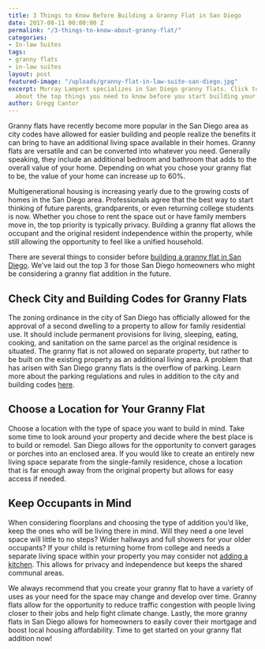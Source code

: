 ```yaml
---
title: 3 Things to Know Before Building a Granny Flat in San Diego
date: 2017-08-11 00:00:00 Z
permalink: "/3-things-to-know-about-granny-flat/"
categories:
- In-law Suites
tags:
- granny flats
- in-law suites
layout: post
featured-image: "/uploads/granny-flat-in-law-suite-san-diego.jpg"
excerpt: Murray Lampert specializes in San Diego granny flats. Click to read more
  about the top things you need to know before you start building your granny flat.
author: Gregg Cantor
---
```


Granny flats have recently become more popular in the San Diego area as city codes have allowed for easier building and people realize the benefits it can bring to have an additional living space available in their homes. Granny flats are versatile and can be converted into whatever you need. Generally speaking, they include an additional bedroom and bathroom that adds to the overall value of your home. Depending on what you chose your granny flat to be, the value of your home can increase up to 60%.

Multigenerational housing is increasing yearly due to the growing costs of homes in the San Diego area. Professionals agree that the best way to start thinking of future parents, grandparents, or even returning college students is now. Whether you chose to rent the space out or have family members move in, the top priority is typically privacy. Building a granny flat allows the occupant and the original resident independence within the property, while still allowing the opportunity to feel like a unified household.

There are several things to consider before [building a granny flat in San Diego](/san-diego-in-law-suites). We've laid out the top 3 for those San Diego homeowners who might be considering a granny flat addition in the future.

## Check City and Building Codes for Granny Flats

The zoning ordinance in the city of San Diego has officially allowed for the approval of a second dwelling to a property to allow for family residential use. It should include permanent provisions for living, sleeping, eating, cooking, and sanitation on the same parcel as the original residence is situated. The granny flat is not allowed on separate property, but rather to be built on the existing property as an additional living area. A problem that has arisen with San Diego granny flats is the overflow of parking. Learn more about the parking regulations and rules in addition to the city and building codes [here](http://docs.sandiego.gov/municode/MuniCodeChapter14/Ch14Art01Division03.pdf).

## Choose a Location for Your Granny Flat

Choose a location with the type of space you want to build in mind. Take some time to look around your property and decide where the best place is to build or remodel. San Diego allows for the opportunity to convert garages or porches into an enclosed area. If you would like to create an entirely new living space separate from the single-family residence, chose a location that is far enough away from the original property but allows for easy access if needed.

## Keep Occupants in Mind

When considering floorplans and choosing the type of addition you’d like, keep the ones who will be living there in mind. Will they need a one level space will little to no steps? Wider hallways and full showers for your older occupants? If your child is returning home from college and needs a separate living space within your property you may consider not [adding a kitchen](/san-diego-kitchen-remodeling-services). This allows for privacy and independence but keeps the shared communal areas.

We always recommend that you create your granny flat to have a variety of uses as your need for the space may change and develop over time. Granny flats allow for the opportunity to reduce traffic congestion with people living closer to their jobs and help fight climate change. Lastly, the more granny flats in San Diego allows for homeowners to easily cover their mortgage and boost local housing affordability. Time to get started on your granny flat addition now!
